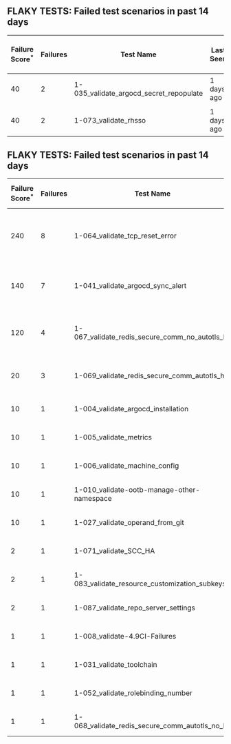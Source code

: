 ## FLAKY TESTS: Failed test scenarios in past 14 days
| Failure Score<sup>*</sup> | Failures | Test Name | Last Seen | PR List and Logs 
|---|---|---|---|---|
| 40 | 2 | 1-035_validate_argocd_secret_repopulate  | 1 days ago | 2: [#641](https://github.com/redhat-developer/gitops-operator/pull/641)<sup>[1](https://storage.googleapis.com/test-platform-results/pr-logs/pull/redhat-developer_gitops-operator/641/pull-ci-redhat-developer-gitops-operator-master-v4.13-kuttl-sequential/1747132560128872448/build-log.txt)</sup> [#631](https://github.com/redhat-developer/gitops-operator/pull/631)<sup>[1](https://storage.googleapis.com/test-platform-results/pr-logs/pull/redhat-developer_gitops-operator/631/pull-ci-redhat-developer-gitops-operator-master-v4.12-kuttl-sequential/1742908908273405952/build-log.txt)</sup> 
| 40 | 2 | 1-073_validate_rhsso  | 1 days ago | 2: [#641](https://github.com/redhat-developer/gitops-operator/pull/641)<sup>[1](https://storage.googleapis.com/test-platform-results/pr-logs/pull/redhat-developer_gitops-operator/641/pull-ci-redhat-developer-gitops-operator-master-v4.14-kuttl-parallel/1747132563488509952/build-log.txt)</sup> [#631](https://github.com/redhat-developer/gitops-operator/pull/631)<sup>[1](https://storage.googleapis.com/test-platform-results/pr-logs/pull/redhat-developer_gitops-operator/631/pull-ci-redhat-developer-gitops-operator-master-v4.14-kuttl-parallel/1742908912308326400/build-log.txt)</sup> 
## FLAKY TESTS: Failed test scenarios in past 14 days
| Failure Score<sup>*</sup> | Failures | Test Name | Last Seen | PR List and Logs 
|---|---|---|---|---|
| 240 | 8 | 1-064_validate_tcp_reset_error  | 1 days ago | 3: [v4.12]<sup>[1](https://storage.googleapis.com/test-platform-results/logs/periodic-ci-redhat-developer-gitops-operator-master-v4.12-periodic-kuttl-sequential/1744871921368961024/build-log.txt), [2](https://storage.googleapis.com/test-platform-results/logs/periodic-ci-redhat-developer-gitops-operator-master-v4.12-periodic-kuttl-sequential/1744509658292293632/build-log.txt), [3](https://storage.googleapis.com/test-platform-results/logs/periodic-ci-redhat-developer-gitops-operator-master-v4.12-periodic-kuttl-sequential/1745596709997645824/build-log.txt), [4](https://storage.googleapis.com/test-platform-results/logs/periodic-ci-redhat-developer-gitops-operator-master-v4.12-periodic-kuttl-sequential/1743784747609362432/build-log.txt)</sup> [v4.13]<sup>[1](https://storage.googleapis.com/test-platform-results/logs/periodic-ci-redhat-developer-gitops-operator-master-v4.13-periodic-kuttl-sequential/1745596711583092736/build-log.txt), [2](https://storage.googleapis.com/test-platform-results/logs/periodic-ci-redhat-developer-gitops-operator-master-v4.13-periodic-kuttl-sequential/1747046183538266112/build-log.txt), [3](https://storage.googleapis.com/test-platform-results/logs/periodic-ci-redhat-developer-gitops-operator-master-v4.13-periodic-kuttl-sequential/1744509664487280640/build-log.txt)</sup> [v4.14]<sup>[1](https://storage.googleapis.com/test-platform-results/logs/periodic-ci-redhat-developer-gitops-operator-master-v4.14-periodic-kuttl-sequential/1742697638190387200/build-log.txt)</sup> 
| 140 | 7 | 1-041_validate_argocd_sync_alert  | 1 days ago | 2: [v4.12]<sup>[1](https://storage.googleapis.com/test-platform-results/logs/periodic-ci-redhat-developer-gitops-operator-master-v4.12-periodic-kuttl-sequential/1744871921368961024/build-log.txt), [2](https://storage.googleapis.com/test-platform-results/logs/periodic-ci-redhat-developer-gitops-operator-master-v4.12-periodic-kuttl-sequential/1744509658292293632/build-log.txt), [3](https://storage.googleapis.com/test-platform-results/logs/periodic-ci-redhat-developer-gitops-operator-master-v4.12-periodic-kuttl-sequential/1745596709997645824/build-log.txt), [4](https://storage.googleapis.com/test-platform-results/logs/periodic-ci-redhat-developer-gitops-operator-master-v4.12-periodic-kuttl-sequential/1743784747609362432/build-log.txt)</sup> [v4.13]<sup>[1](https://storage.googleapis.com/test-platform-results/logs/periodic-ci-redhat-developer-gitops-operator-master-v4.13-periodic-kuttl-sequential/1745596711583092736/build-log.txt), [2](https://storage.googleapis.com/test-platform-results/logs/periodic-ci-redhat-developer-gitops-operator-master-v4.13-periodic-kuttl-sequential/1747046183538266112/build-log.txt), [3](https://storage.googleapis.com/test-platform-results/logs/periodic-ci-redhat-developer-gitops-operator-master-v4.13-periodic-kuttl-sequential/1744509664487280640/build-log.txt)</sup> 
| 120 | 4 | 1-067_validate_redis_secure_comm_no_autotls_ha  | 0 days ago | 3: [v4.13]<sup>[1](https://storage.googleapis.com/test-platform-results/logs/periodic-ci-redhat-developer-gitops-operator-master-v4.13-periodic-kuttl-parallel/1745959073871826944/build-log.txt)</sup> [v4.12]<sup>[1](https://storage.googleapis.com/test-platform-results/logs/periodic-ci-redhat-developer-gitops-operator-master-v4.12-periodic-kuttl-parallel/1745959072173133824/build-log.txt)</sup> [v4.14]<sup>[1](https://storage.googleapis.com/test-platform-results/logs/periodic-ci-redhat-developer-gitops-operator-master-v4.14-periodic-kuttl-parallel/1745596712434536448/build-log.txt), [2](https://storage.googleapis.com/test-platform-results/logs/periodic-ci-redhat-developer-gitops-operator-master-v4.14-periodic-kuttl-parallel/1747408577909231616/build-log.txt)</sup> 
| 20 | 3 | 1-069_validate_redis_secure_comm_autotls_ha  | 3 days ago | 2: [v4.13]<sup>[1](https://storage.googleapis.com/test-platform-results/logs/periodic-ci-redhat-developer-gitops-operator-master-v4.13-periodic-kuttl-parallel/1746321557610827776/build-log.txt)</sup> [v4.14]<sup>[1](https://storage.googleapis.com/test-platform-results/logs/periodic-ci-redhat-developer-gitops-operator-master-v4.14-periodic-kuttl-parallel/1743060042296332288/build-log.txt), [2](https://storage.googleapis.com/test-platform-results/logs/periodic-ci-redhat-developer-gitops-operator-master-v4.14-periodic-kuttl-parallel/1745596712434536448/build-log.txt)</sup> 
| 10 | 1 | 1-004_validate_argocd_installation  | 0 days ago | 1: [v4.13]<sup>[1](https://storage.googleapis.com/test-platform-results/logs/periodic-ci-redhat-developer-gitops-operator-master-v4.13-periodic-kuttl-sequential/1747408577066176512/build-log.txt)</sup> 
| 10 | 1 | 1-005_validate_metrics  | 0 days ago | 1: [v4.13]<sup>[1](https://storage.googleapis.com/test-platform-results/logs/periodic-ci-redhat-developer-gitops-operator-master-v4.13-periodic-kuttl-sequential/1747408577066176512/build-log.txt)</sup> 
| 10 | 1 | 1-006_validate_machine_config  | 0 days ago | 1: [v4.13]<sup>[1](https://storage.googleapis.com/test-platform-results/logs/periodic-ci-redhat-developer-gitops-operator-master-v4.13-periodic-kuttl-sequential/1747408577066176512/build-log.txt)</sup> 
| 10 | 1 | 1-010_validate-ootb-manage-other-namespace  | 0 days ago | 1: [v4.13]<sup>[1](https://storage.googleapis.com/test-platform-results/logs/periodic-ci-redhat-developer-gitops-operator-master-v4.13-periodic-kuttl-sequential/1747408577066176512/build-log.txt)</sup> 
| 10 | 1 | 1-027_validate_operand_from_git  | 0 days ago | 1: [v4.13]<sup>[1](https://storage.googleapis.com/test-platform-results/logs/periodic-ci-redhat-developer-gitops-operator-master-v4.13-periodic-kuttl-sequential/1747408577066176512/build-log.txt)</sup> 
| 2 | 1 | 1-071_validate_SCC_HA  | 5 days ago | 1: [v4.14]<sup>[1](https://storage.googleapis.com/test-platform-results/logs/periodic-ci-redhat-developer-gitops-operator-master-v4.14-periodic-kuttl-parallel/1745596712434536448/build-log.txt)</sup> 
| 2 | 1 | 1-083_validate_resource_customization_subkeys  | 5 days ago | 1: [v4.14]<sup>[1](https://storage.googleapis.com/test-platform-results/logs/periodic-ci-redhat-developer-gitops-operator-master-v4.14-periodic-kuttl-parallel/1745596712434536448/build-log.txt)</sup> 
| 2 | 1 | 1-087_validate_repo_server_settings  | 5 days ago | 1: [v4.14]<sup>[1](https://storage.googleapis.com/test-platform-results/logs/periodic-ci-redhat-developer-gitops-operator-master-v4.14-periodic-kuttl-parallel/1745596712434536448/build-log.txt)</sup> 
| 1 | 1 | 1-008_validate-4.9CI-Failures  | 6 days ago | 1: [v4.14]<sup>[1](https://storage.googleapis.com/test-platform-results/logs/periodic-ci-redhat-developer-gitops-operator-master-v4.14-periodic-kuttl-sequential/1745234415274954752/build-log.txt)</sup> 
| 1 | 1 | 1-031_validate_toolchain  | 13 days ago | 1: [v4.12]<sup>[1](https://storage.googleapis.com/test-platform-results/logs/periodic-ci-redhat-developer-gitops-operator-master-v4.12-periodic-kuttl-parallel/1742697633614401536/build-log.txt)</sup> 
| 1 | 1 | 1-052_validate_rolebinding_number  | 7 days ago | 1: [v4.14]<sup>[1](https://storage.googleapis.com/test-platform-results/logs/periodic-ci-redhat-developer-gitops-operator-master-v4.14-periodic-kuttl-parallel/1744871947050684416/build-log.txt)</sup> 
| 1 | 1 | 1-068_validate_redis_secure_comm_autotls_no_ha  | 11 days ago | 1: [v4.14]<sup>[1](https://storage.googleapis.com/test-platform-results/logs/periodic-ci-redhat-developer-gitops-operator-master-v4.14-periodic-kuttl-parallel/1743422362566529024/build-log.txt)</sup> 
